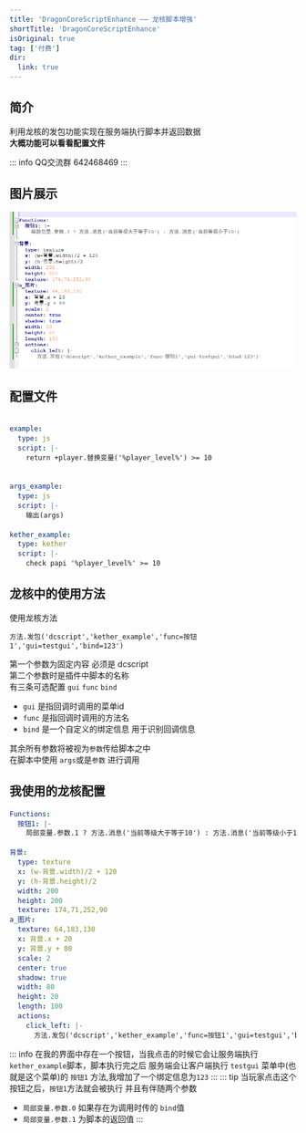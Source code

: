 ```yaml
---
title: 'DragonCoreScriptEnhance —— 龙核脚本增强'
shortTitle: 'DragonCoreScriptEnhance'
isOriginal: true
tag: ['付费']
dir:
  link: true
---
```


## 简介
利用龙核的发包功能实现在服务端执行脚本并返回数据  
**大概功能可以看看配置文件**

::: info QQ交流群 642468469
:::

## 图片展示 
![](https://raw.githubusercontent.com/BukkitWiki/Picture/main/pic/2024/20241219063030.png)

## 配置文件

```yaml

example:
  type: js
  script: |-
    return +player.替换变量('%player_level%') >= 10
  

args_example:
  type: js
  script: |-
    输出(args)

kether_example:
  type: kether
  script: |-
    check papi '%player_level%' >= 10
```

## 龙核中的使用方法
使用龙核方法
```text
方法.发包('dcscript','kether_example','func=按钮1','gui=testgui','bind=123')
```
第一个参数为固定内容 必须是 dcscript  
第二个参数时是插件中脚本的名称  
有三条可选配置 `gui` `func` `bind`  
- `gui` 是指回调时调用的菜单id  
- `func` 是指回调时调用的方法名  
- `bind` 是一个自定义的绑定信息 用于识别回调信息

其余所有参数将被视为`参数`传给脚本之中  
在脚本中使用 `args`或是`参数` 进行调用  

## 我使用的龙核配置

``` yaml
Functions: 
  按钮1: |-
    局部变量.参数.1 ? 方法.消息('当前等级大于等于10') : 方法.消息('当前等级小于10')

背景:
  type: texture
  x: (w-背景.width)/2 + 120
  y: (h-背景.height)/2
  width: 200
  height: 200
  texture: 174,71,252,90
a_图片:
  texture: 64,183,130
  x: 背景.x + 20
  y: 背景.y + 80
  scale: 2
  center: true
  shadow: true
  width: 80
  height: 20
  length: 100
  actions:
    click_left: |-
      方法.发包('dcscript','kether_example','func=按钮1','gui=testgui','bind=123')
```

::: info 在我的界面中存在一个按钮，当我点击的时候它会让服务端执行`kether_example`脚本，脚本执行完之后 服务端会让客户端执行 `testgui` 菜单中(也就是这个菜单)的 `按钮1` 方法,我增加了一个绑定信息为`123`
:::
::: tip 当玩家点击这个按钮之后，`按钮1`方法就会被执行
并且有伴随两个参数 
 - `局部变量.参数.0` 如果存在为调用时传的 `bind`值
 - `局部变量.参数.1` 为脚本的返回值
:::